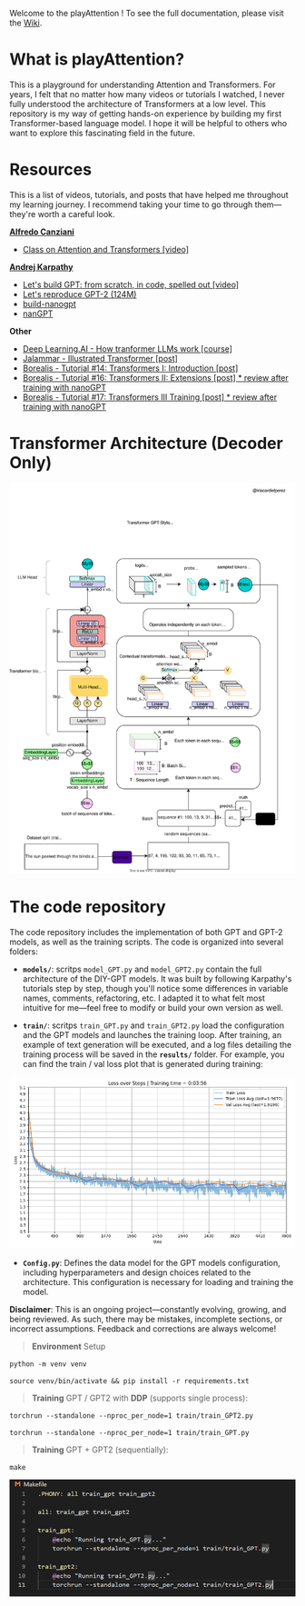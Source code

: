 Welcome to the playAttention ! To see the full documentation, please visit the [Wiki](https://github.com/iriacardiel/playAttention/wiki).

# What is playAttention? 

This is a playground for understanding Attention and Transformers. For years, I felt that no matter how many videos or tutorials I watched, I never fully understood the architecture of Transformers at a low level. This repository is my way of getting hands-on experience by building my first Transformer-based language model. I hope it will be helpful to others who want to explore this fascinating field in the future.

# Resources

This is a list of videos, tutorials, and posts that have helped me throughout my learning journey. I recommend taking your time to go through them—they're worth a careful look.

**[Alfredo Canziani](https://atcold.github.io/)**
- [Class on Attention and Transformers [video]](https://www.youtube.com/watch?v=fEVyfT-gLqQ&t=828s)

**[Andrej Karpathy](https://karpathy.ai/)** 
- [Let's build GPT: from scratch, in code, spelled out [video]](https://www.youtube.com/watch?v=kCc8FmEb1nY&list=PLAqhIrjkxbuWI23v9cThsA9GvCAUhRvKZ&index=7)
- [Let's reproduce GPT-2 (124M)](https://www.youtube.com/watch?v=l8pRSuU81PU&list=PLAqhIrjkxbuWI23v9cThsA9GvCAUhRvKZ&index=10)
- [build-nanogpt](https://github.com/karpathy/build-nanogpt)
- [nanGPT](https://github.com/karpathy/nanoGPT)

**Other**
- [Deep Learning.AI - How tranformer LLMs work [course]](https://learn.deeplearning.ai/courses/how-transformer-llms-work/lesson/nfshb/introduction)
- [Jalammar - Illustrated Transformer [post]](https://jalammar.github.io/illustrated-transformer/)
- [Borealis - Tutorial #14: Transformers I: Introduction [post] ](https://rbcborealis.com/research-blogs/tutorial-14-transformers-i-introduction/)
- [Borealis - Tutorial #16: Transformers II: Extensions [post] * review after training with nanoGPT](https://rbcborealis.com/research-blogs/tutorial-16-transformers-ii-extensions/)
- [Borealis - Tutorial #17: Transformers III Training [post] * review after training with nanoGPT](https://rbcborealis.com/research-blogs/tutorial-17-transformers-iii-training/)

# Transformer Architecture (Decoder Only)

<p align="center">
  <img src="media/transformers.svg" width="750">
</p>

# The code repository

The code repository includes the implementation of both GPT and GPT-2 models, as well as the training scripts. The code is organized into several folders:

- **```models/```**: scritps ```model_GPT.py``` and ```model_GPT2.py``` contain the full architecture of the DIY-GPT models. It was built by following Karpathy's tutorials step by step, though you'll notice some differences in variable names, comments, refactoring, etc. I adapted it to what felt most intuitive for me—feel free to modify or build your own version as well.

-  **```train/```**: scritps ```train_GPT.py``` and ```train_GPT2.py``` load the configuration and the GPT models and launches the training loop. After training, an example of text generation will be executed, and a log files detailing the training process will be saved in the **```results/```** folder. For example, you can find the train / val loss plot that is generated during training:

<p align="center">
  <img src="/results/GPT_training_20250722_1758_cuda:0/losses.png"  width="750">
</p>

- **```Config.py```**: Defines the data model for the GPT models configuration, including hyperparameters and design choices related to the architecture. This configuration is necessary for loading and training the model. 


**Disclaimer**: This is an ongoing project—constantly evolving, growing, and being reviewed. As such, there may be mistakes, incomplete sections, or incorrect assumptions. Feedback and corrections are always welcome!

> **Environment** Setup

```
python -m venv venv
```

```
source venv/bin/activate && pip install -r requirements.txt
```

> **Training** GPT / GPT2 with **DDP** (supports single process):

```
torchrun --standalone --nproc_per_node=1 train/train_GPT2.py
```

```
torchrun --standalone --nproc_per_node=1 train/train_GPT.py
```

> **Training** GPT + GPT2 (sequentially):

```
make
```

![alt text](media/image.png)